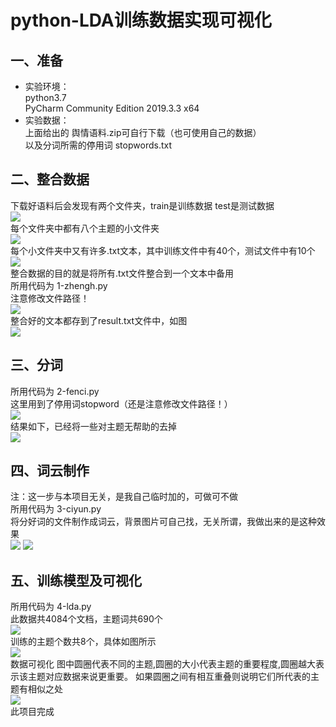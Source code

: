 # python-LDA训练数据实现可视化
## 一、准备  
- 实验环境：  
python3.7  
PyCharm Community Edition 2019.3.3 x64  
- 实验数据：  
上面给出的 舆情语料.zip可自行下载（也可使用自己的数据）  
以及分词所需的停用词 stopwords.txt  
## 二、整合数据  
下载好语料后会发现有两个文件夹，train是训练数据 test是测试数据  
![](https://cdn.jsdelivr.net/gh/hren0315/imgbed/imgbed/post202201262043057.png)  
每个文件夹中都有八个主题的小文件夹  
![](https://cdn.jsdelivr.net/gh/hren0315/imgbed/imgbed/post202201262043060.png)  
每个小文件夹中又有许多.txt文本，其中训练文件中有40个，测试文件中有10个  
![](https://cdn.jsdelivr.net/gh/hren0315/imgbed/imgbed/post202201262043061.png)  
整合数据的目的就是将所有.txt文件整合到一个文本中备用  
所用代码为 1-zhengh.py  
注意修改文件路径！  
![](https://cdn.jsdelivr.net/gh/hren0315/imgbed/imgbed/post202201262043062.png)  
整合好的文本都存到了result.txt文件中，如图  
![](https://cdn.jsdelivr.net/gh/hren0315/imgbed/imgbed/post202201262043063.png)  
## 三、分词  
所用代码为 2-fenci.py  
这里用到了停用词stopword（还是注意修改文件路径！）  
![](https://cdn.jsdelivr.net/gh/hren0315/imgbed/imgbed/post202201262043064.png)  
结果如下，已经将一些对主题无帮助的去掉  
![](https://cdn.jsdelivr.net/gh/hren0315/imgbed/imgbed/post202201262043065.png)  
## 四、词云制作  
注：这一步与本项目无关，是我自己临时加的，可做可不做  
所用代码为 3-ciyun.py  
将分好词的文件制作成词云，背景图片可自己找，无关所谓，我做出来的是这种效果  
![](https://cdn.jsdelivr.net/gh/hren0315/imgbed/imgbed/post202201262043066.png)
![](https://cdn.jsdelivr.net/gh/hren0315/imgbed/imgbed/post202201262043067.png)  
## 五、训练模型及可视化  
所用代码为 4-lda.py  
此数据共4084个文档，主题词共690个  
![](https://cdn.jsdelivr.net/gh/hren0315/imgbed/imgbed/post202201262053723.JPG)  
训练的主题个数共8个，具体如图所示  
![](https://cdn.jsdelivr.net/gh/hren0315/imgbed/imgbed/post202201262050896.JPG)  
数据可视化
图中圆圈代表不同的主题,圆圈的大小代表主题的重要程度,圆圈越大表示该主题对应数据来说更重要。
如果圆圈之间有相互重叠则说明它们所代表的主题有相似之处  
![](https://cdn.jsdelivr.net/gh/hren0315/imgbed/imgbed/post202201262050895.JPG)  
此项目完成

